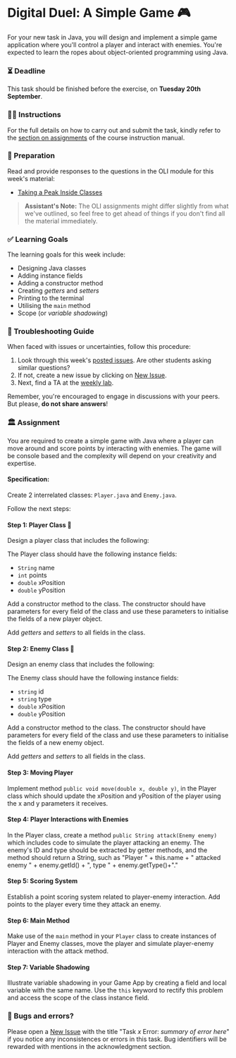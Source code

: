 # Digital Duel: A Simple Game 🎮

For your new task in Java, you will design and implement a simple game application where you'll control a player and interact with enemies. You're expected to learn the ropes about object-oriented programming using Java.

### ⏳ Deadline
This task should be finished before the exercise, on **Tuesday 20th September**.

### 🧑‍🏫 Instructions
For the full details on how to carry out and submit the task, kindly refer to the [section on assignments](https://gits-15.sys.kth.se/inda-22/course-instructions#assignments) of the course instruction manual. 

### 📝 Preparation
Read and provide responses to the questions in the OLI module for this week's material:
- [Taking a Peak Inside Classes](https://kth.oli.cmu.edu/jcourse/webui/syllabus/module.do?context=f5e5a808ac1f088812f2a8ce315bac60)

> **Assistant's Note:** The OLI assignments might differ slightly from what we've outlined, so feel free to get ahead of things if you don't find all the material immediately.

### ✅ Learning Goals

The learning goals for this week include:
* Designing Java classes
* Adding instance fields
* Adding a constructor method
* Creating *getters* and *setters*
* Printing to the terminal
* Utilising the `main` method
* Scope (or *variable shadowing*)

### 🚨 Troubleshooting Guide
When faced with issues or uncertainties, follow this procedure:

1. Look through this week's [posted issues](https://gits-15.sys.kth.se/inda-22/help/issues). Are other students asking similar questions?
2. If not, create a new issue by clicking on [New Issue](https://gits-15.sys.kth.se/inda-22/help/issues/new).
3. Next, find a TA at the [weekly lab](https://queue.csc.kth.se/Queue/INDA).

Remember, you're encouraged to engage in discussions with your peers. But please, **do not share answers**!

### 🏛 Assignment

You are required to create a simple game with Java where a player can move around and score points by interacting with enemies. The game will be console based and the complexity will depend on your creativity and expertise. 

#### Specification: 

Create 2 interrelated classes: `Player.java` and `Enemy.java`.

Follow the next steps:

#### Step 1: Player Class 🏃
Design a player class that includes the following:

The Player class should have the following instance fields:

* `String` name
* `int` points 
* `double` xPosition 
* `double` yPosition

Add a constructor method to the class. The constructor should have parameters for every field of the class and use these parameters to initialise the fields of a new player object.

Add *getters* and *setters* to all fields in the class.

#### Step 2: Enemy Class 👾
Design an enemy class that includes the following:

The Enemy class should have the following instance fields:

* `string` id
* `string` type
* `double` xPosition
* `double` yPosition

Add a constructor method to the class. The constructor should have parameters for every field of the class and use these parameters to initialise the fields of a new enemy object.

Add *getters* and *setters* to all fields in the class.

#### Step 3: Moving Player
Implement method `public void move(double x, double y)`, in the Player class which should update the xPosition and yPosition of the player using the x and y parameters it receives.

#### Step 4: Player Interactions with Enemies
In the Player class, create a method `public String attack(Enemy enemy)` which includes code to simulate the player attacking an enemy. The enemy's ID and type should be extracted by getter methods, and the method should return a String, such as "Player " + this.name + " attacked enemy " + enemy.getId() + ", type " + enemy.getType()+"."

#### Step 5: Scoring System
Establish a point scoring system related to player-enemy interaction. Add points to the player every time they attack an enemy.

#### Step 6: Main Method
Make use of the `main` method in your `Player` class to create instances of Player and Enemy classes, move the player and simulate player-enemy interaction with the attack method. 

#### Step 7: Variable Shadowing
Illustrate variable shadowing in your Game App by creating a field and local variable with the same name. Use the `this` keyword to rectify this problem and access the scope of the class instance field.

### 🐞 Bugs and errors?
Please open a [New Issue](https://gits-15.sys.kth.se/inda-22/help/issues/new) with the title "Task *x* Error: *summary of error here*" if you notice any inconsistences or errors in this task. Bug identifiers will be rewarded with mentions in the acknowledgment section.